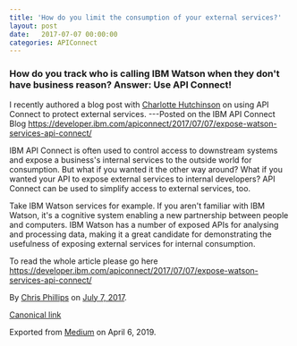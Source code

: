 ```yaml
---
title: 'How do you limit the consumption of your external services?'
layout: post
date:   2017-07-07 00:00:00
categories: APIConnect
---
```

<!--more-->
### How do you track who is calling IBM Watson when they don't have business reason? Answer: Use API Connect!

I recently authored a blog post with [Charlotte
Hutchinson](https://medium.com/u/bbd8359f304e) on using API Connect to protect external services.
---Posted on the IBM API Connect Blog
<https://developer.ibm.com/apiconnect/2017/07/07/expose-watson-services-api-connect/>

IBM API Connect is often used to control access to downstream systems
and expose a business's internal services to the outside world for
consumption. But what if you wanted it the other way around? What if you
wanted your API to expose external services to internal developers? API
Connect can be used to simplify access to external services, too.

Take IBM Watson services for example. If you aren't familiar with IBM
Watson, it's a cognitive system enabling a new partnership between
people and computers. IBM Watson has a number of exposed APIs for
analysing and processing data, making it a great candidate for
demonstrating the usefulness of exposing external services for internal
consumption.

To read the whole article please go here
<https://developer.ibm.com/apiconnect/2017/07/07/expose-watson-services-api-connect/>





By [Chris Phillips](https://medium.com/@cminion) on
[July 7, 2017](https://medium.com/p/b8b2ea6c507f).

[Canonical
link](https://medium.com/@cminion/how-do-you-limit-the-consumption-of-your-external-services-b8b2ea6c507f)

Exported from [Medium](https://medium.com) on April 6, 2019.
